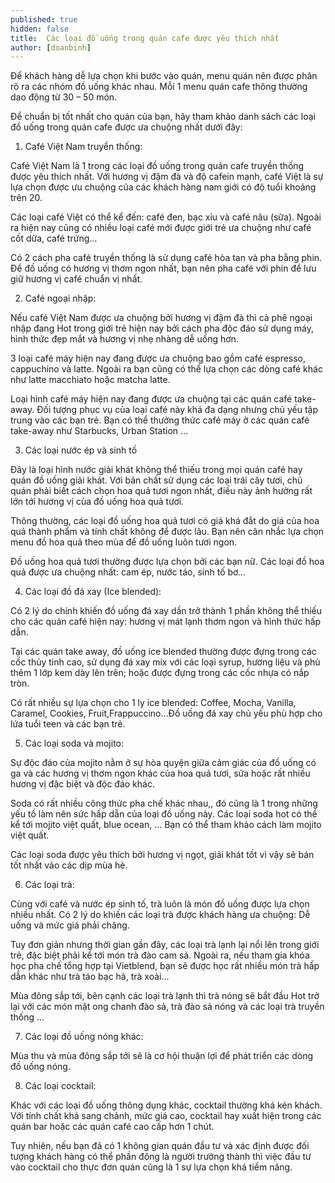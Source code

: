 ```yaml
---
published: true
hidden: false
title:  Các loại đồ uống trong quán cafe được yêu thích nhất
author: [doanbinh] 
---
```

Để khách hàng dễ lựa chọn khi bước vào quán, menu quán nên được phân rõ ra các nhóm đồ uống khác nhau. Mỗi 1 menu quán cafe thông thường dao động từ 30 – 50 món.

Để chuẩn bị tốt nhất cho quán của bạn, hãy tham khảo danh sách các loại đồ uống trong quán cafe được ưa chuộng nhất dưới đây:

1. Café Việt Nam truyền thống:

Café Việt Nam là 1 trong các loại đồ uống trong quán cafe truyền thống được yêu thích nhất. Với hương vị đậm đà và độ cafein mạnh, café Việt là sự lựa chọn được ưu chuộng của các khách hàng nam giới có độ tuổi khoảng trên 20.

Các loại café Việt có thể kể đến: café đen, bạc xỉu và café nâu (sữa). Ngoài ra hiện nay cũng có nhiều loại café mới được giới trẻ ưa chuộng như café cốt dừa, café trứng…

Có 2 cách pha café truyền thống là sử dụng café hòa tan và pha bằng phin. Để đồ uống có hương vị thơm ngon nhất, bạn nên pha café với phin để lưu giữ hương vị café chuẩn vị nhất.



2. Café ngoại nhập:

Nếu café Việt Nam được ưa chuộng bởi hương vị đậm đà thì cà phê ngoại nhập đang Hot trong giới trẻ hiện nay bởi cách pha độc đáo sử dụng máy, hình thức đẹp mắt và hương vị nhẹ nhàng dễ uống hơn.

3 loại café máy hiện nay đang được ưa chuộng bao gồm café espresso, cappuchino và latte. Ngoài ra bạn cũng có thể lựa chọn các dòng café khác như latte macchiato hoặc matcha latte.

Loại hình café máy hiện nay đang được ưa chuộng tại các quán café take-away. Đối tượng phục vụ của loại café này khá đa dạng nhưng chủ yếu tập trung vào các bạn trẻ. Bạn có thể thưởng thức café máy ở các quán café take-away như Starbucks, Urban Station …


3. Các loại nước ép và sinh tố

Đây là loại hình nước giải khát không thể thiếu trong mọi quán café hay quán đồ uống giải khát. Với bản chất sử dụng các loại trái cây tươi, chủ quán phải biết cách chọn hoa quả tươi ngon nhất, điều này ảnh hưởng rất lớn tới hương vị của đồ uống hoa quả tươi.

Thông thường, các loại đồ uống hoa quả tươi có giá khá đắt do giá của hoa quả thành phẩm và tính chất không để được lâu. Bạn nên cân nhắc lựa chọn menu đồ hoa quả theo mùa để đồ uống luôn tươi ngon.

Đồ uống hoa quả tươi thường được lựa chọn bởi các bạn nữ. Các loại đồ hoa quả được ưa chuộng nhất: cam ép, nước táo, sinh tố bơ…


4. Các loại đồ đá xay (Ice blended):

Có 2 lý do chính khiến đồ uống đá xay dần trở thành 1 phần không thể thiếu cho các quán café hiện nay: hương vị mát lạnh thơm ngon và hình thức hấp dẫn.

Tại các quán take away, đồ uống ice blended thường được đựng trong các cốc thủy tinh cao, sử dụng đá xay mix với các loại syrup, hương liệu và phủ thêm 1 lớp kem dày lên trên; hoặc được đựng trong các cốc nhựa có nắp tròn.

Có rất nhiều sự lựa chọn cho 1 ly ice blended: Coffee, Mocha, Vanilla, Caramel, Cookies, Fruit,Frappuccino…Đồ uống đá xay chủ yếu phù hợp cho lứa tuổi teen và các bạn trẻ.



5. Các loại soda và mojito:

Sự độc đáo của mojito nằm ở sự hòa quyện giữa cảm giác của đồ uống có ga và các hương vị thơm ngon khác của hoa quả tươi, sữa hoặc rất nhiều hương vị đặc biệt và độc đáo khác.

Soda có rất nhiều công thức pha chế khác nhau,, đó cũng là 1 trong những yếu tố làm nên sức hấp dẫn của loại đồ uống này. Các loại soda hot có thể kể tới mojito việt quất, blue ocean, … Bạn có thể tham khảo cách làm mojito việt quất.

Các loại soda được yêu thích bởi hương vị ngọt, giải khát tốt vì vậy sẽ bán tốt nhất vào các dịp mùa hè.


6. Các loại trà:

Cùng với café và nước ép sinh tố, trà luôn là món đồ uống được lựa chọn nhiều nhất. Có 2 lý do khiến các loại trà được khách hàng ưa chuộng: Dễ uống và mức giá phải chăng.

Tuy đơn giản nhưng thời gian gần đây, các loại trà lạnh lại nổi lên trong giới trẻ, đặc biệt phải kể tới món trà đào cam sả. Ngoài ra, nếu tham gia khóa học pha chế tổng hợp tại Vietblend, bạn sẽ được học rất nhiều món trà hấp dẫn khác như trà táo bạc hà, trà xoài…

Mùa đông sắp tới, bên cạnh các loại trà lạnh thì trà nóng sẽ bắt đầu Hot trở lại với các món mật ong chanh đào sả, trà đào sả nóng và các loại trà truyền thống …



7. Các loại đồ uống nóng khác:

Mùa thu và mùa đông sắp tới sẽ là cơ hội thuận lợi để phát triển các dòng đồ uống nóng.

8. Các loại cocktail:

Khác với các loại đồ uống thông dụng khác, cocktail thường khá kén khách. Với tính chất khá sang chảnh, mức giá cao, cocktail hay xuất hiện trong các quán bar hoặc các quán café cao cấp hơn 1 chút.

Tuy nhiên, nếu bạn đã có 1 không gian quán đầu tư và xác định được đối tượng khách hàng có thể phần đông là người trưởng thành thì việc đầu tư vào cocktail cho thực đơn quán cũng là 1 sự lựa chọn khá tiềm năng.